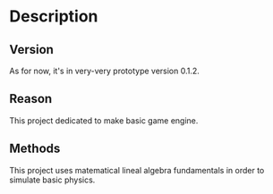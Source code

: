 # Description

## Version

As for now, it's in very-very prototype version 0.1.2.

## Reason
This project dedicated to make basic game engine.

## Methods

This project uses matematical lineal algebra fundamentals in order to simulate basic physics.
